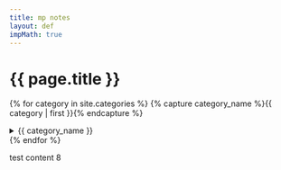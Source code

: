 ```yaml
---
title: mp notes
layout: def
impMath: true
---
```


# {{ page.title }}

{% for category in site.categories %}
    {% capture category_name %}{{ category | first }}{% endcapture %}
  <details>
    <summary> {{ category_name }} </summary>

    {% for post in site.categories[category_name] %}

<a href="{{ post.baseurl }}{{ post.url }}">&tab;{{ post.title }}</a>

    {% endfor %}
  </details>
{% endfor %}

test content 8
